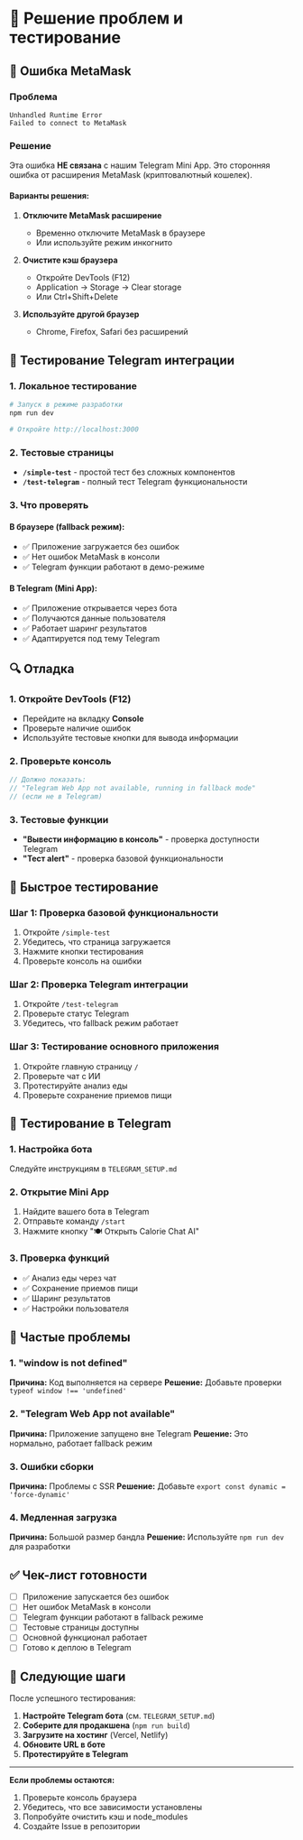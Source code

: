 # 🔧 Решение проблем и тестирование

## 🚨 Ошибка MetaMask

### Проблема
```
Unhandled Runtime Error
Failed to connect to MetaMask
```

### Решение
Эта ошибка **НЕ связана** с нашим Telegram Mini App. Это сторонняя ошибка от расширения MetaMask (криптовалютный кошелек).

#### Варианты решения:

1. **Отключите MetaMask расширение**
   - Временно отключите MetaMask в браузере
   - Или используйте режим инкогнито

2. **Очистите кэш браузера**
   - Откройте DevTools (F12)
   - Application → Storage → Clear storage
   - Или Ctrl+Shift+Delete

3. **Используйте другой браузер**
   - Chrome, Firefox, Safari без расширений

## 🧪 Тестирование Telegram интеграции

### 1. Локальное тестирование

```bash
# Запуск в режиме разработки
npm run dev

# Откройте http://localhost:3000
```

### 2. Тестовые страницы

- **`/simple-test`** - простой тест без сложных компонентов
- **`/test-telegram`** - полный тест Telegram функциональности

### 3. Что проверять

#### В браузере (fallback режим):
- ✅ Приложение загружается без ошибок
- ✅ Нет ошибок MetaMask в консоли
- ✅ Telegram функции работают в демо-режиме

#### В Telegram (Mini App):
- ✅ Приложение открывается через бота
- ✅ Получаются данные пользователя
- ✅ Работает шаринг результатов
- ✅ Адаптируется под тему Telegram

## 🔍 Отладка

### 1. Откройте DevTools (F12)
- Перейдите на вкладку **Console**
- Проверьте наличие ошибок
- Используйте тестовые кнопки для вывода информации

### 2. Проверьте консоль
```javascript
// Должно показать:
// "Telegram Web App not available, running in fallback mode"
// (если не в Telegram)
```

### 3. Тестовые функции
- **"Вывести информацию в консоль"** - проверка доступности Telegram
- **"Тест alert"** - проверка базовой функциональности

## 🚀 Быстрое тестирование

### Шаг 1: Проверка базовой функциональности
1. Откройте `/simple-test`
2. Убедитесь, что страница загружается
3. Нажмите кнопки тестирования
4. Проверьте консоль на ошибки

### Шаг 2: Проверка Telegram интеграции
1. Откройте `/test-telegram`
2. Проверьте статус Telegram
3. Убедитесь, что fallback режим работает

### Шаг 3: Тестирование основного приложения
1. Откройте главную страницу `/`
2. Проверьте чат с ИИ
3. Протестируйте анализ еды
4. Проверьте сохранение приемов пищи

## 📱 Тестирование в Telegram

### 1. Настройка бота
Следуйте инструкциям в `TELEGRAM_SETUP.md`

### 2. Открытие Mini App
1. Найдите вашего бота в Telegram
2. Отправьте команду `/start`
3. Нажмите кнопку "🍽️ Открыть Calorie Chat AI"

### 3. Проверка функций
- ✅ Анализ еды через чат
- ✅ Сохранение приемов пищи
- ✅ Шаринг результатов
- ✅ Настройки пользователя

## 🐛 Частые проблемы

### 1. "window is not defined"
**Причина:** Код выполняется на сервере
**Решение:** Добавьте проверки `typeof window !== 'undefined'`

### 2. "Telegram Web App not available"
**Причина:** Приложение запущено вне Telegram
**Решение:** Это нормально, работает fallback режим

### 3. Ошибки сборки
**Причина:** Проблемы с SSR
**Решение:** Добавьте `export const dynamic = 'force-dynamic'`

### 4. Медленная загрузка
**Причина:** Большой размер бандла
**Решение:** Используйте `npm run dev` для разработки

## ✅ Чек-лист готовности

- [ ] Приложение запускается без ошибок
- [ ] Нет ошибок MetaMask в консоли
- [ ] Telegram функции работают в fallback режиме
- [ ] Тестовые страницы доступны
- [ ] Основной функционал работает
- [ ] Готово к деплою в Telegram

## 🚀 Следующие шаги

После успешного тестирования:

1. **Настройте Telegram бота** (см. `TELEGRAM_SETUP.md`)
2. **Соберите для продакшена** (`npm run build`)
3. **Загрузите на хостинг** (Vercel, Netlify)
4. **Обновите URL в боте**
5. **Протестируйте в Telegram**

---

**Если проблемы остаются:**
1. Проверьте консоль браузера
2. Убедитесь, что все зависимости установлены
3. Попробуйте очистить кэш и node_modules
4. Создайте Issue в репозитории 